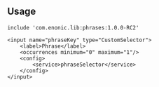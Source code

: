 ## Usage

	include 'com.enonic.lib:phrases:1.0.0-RC2'

	<input name="phraseKey" type="CustomSelector">
		<label>Phrase</label>
		<occurrences minimum="0" maximum="1"/>
		<config>
			<service>phraseSelector</service>
		</config>
	</input>
